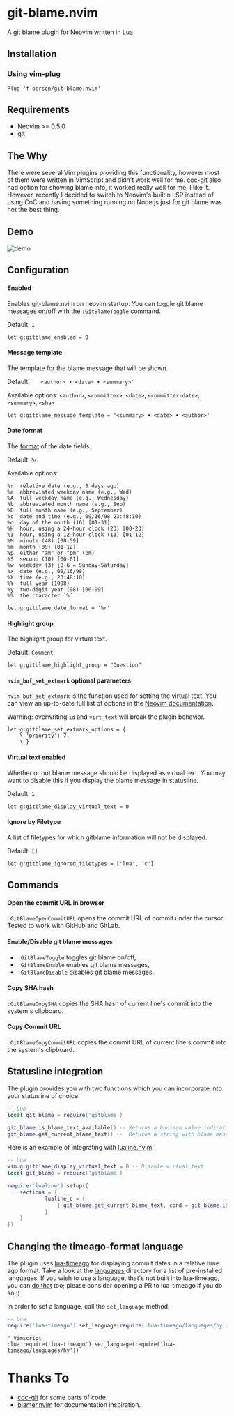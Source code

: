 # git-blame.nvim
A git blame plugin for Neovim written in Lua

## Installation
### Using [vim-plug](https://github.com/junegunn/vim-plug)

```vim
Plug 'f-person/git-blame.nvim'
```

## Requirements
* Neovim >= 0.5.0
* git

## The Why
There were several Vim plugins providing this functionality, however most of them were
written in VimScript and didn't work well for me. [coc-git](https://github.com/neoclide/coc-git) also had
option for showing blame info, it worked really well for me, I like it. However,
recently I decided to switch to Neovim's builtin LSP instead of using CoC and having
something running on Node.js just for git blame was not the best thing.

## Demo
![demo](assets/demo.png?raw=true)

## Configuration
#### Enabled
Enables git-blame.nvim on neovim startup.
You can toggle git blame messages on/off with the `:GitBlameToggle` command.

Default: `1`

```vim
let g:gitblame_enabled = 0
```

#### Message template
The template for the blame message that will be shown.

Default: `'  <author> • <date> • <summary>'`

Available options: `<author>`, `<committer>`, `<date>`, `<committer-date>`, `<summary>`, `<sha>`

```vim
let g:gitblame_message_template = '<summary> • <date> • <author>'
```

#### Date format
The [format](https://www.lua.org/pil/22.1.html) of the date fields.

Default: `%c`

Available options:
```
%r	relative date (e.g., 3 days ago)
%a	abbreviated weekday name (e.g., Wed)
%A	full weekday name (e.g., Wednesday)
%b	abbreviated month name (e.g., Sep)
%B	full month name (e.g., September)
%c	date and time (e.g., 09/16/98 23:48:10)
%d	day of the month (16) [01-31]
%H	hour, using a 24-hour clock (23) [00-23]
%I	hour, using a 12-hour clock (11) [01-12]
%M	minute (48) [00-59]
%m	month (09) [01-12]
%p	either "am" or "pm" (pm)
%S	second (10) [00-61]
%w	weekday (3) [0-6 = Sunday-Saturday]
%x	date (e.g., 09/16/98)
%X	time (e.g., 23:48:10)
%Y	full year (1998)
%y	two-digit year (98) [00-99]
%%	the character `%´
```

```vim
let g:gitblame_date_format = '%r'
```

#### Highlight group
The highlight group for virtual text.

Default: `Comment`

```vim
let g:gitblame_highlight_group = "Question"
```

#### `nvim_buf_set_extmark` optional parameters
`nvim_buf_set_extmark` is the function used for setting the virtual text.
You can view an up-to-date full list of options in the
[Neovim documentation](https://neovim.io/doc/user/api.html#nvim_buf_set_extmark()).

Warning: overwriting `id` and `virt_text` will break the plugin behavior.

```vim
let g:gitblame_set_extmark_options = {
	\ 'priority': 7,
	\ }
```

#### Virtual text enabled
Whether or not blame message should be displayed as virtual text.
You may want to disable this if you display the blame message in statusline.

Default: `1`

```vim
let g:gitblame_display_virtual_text = 0
```

#### Ignore by Filetype

A list of filetypes for which gitblame information will not be displayed.

Default: `[]`

```vim
let g:gitblame_ignored_filetypes = ['lua', 'c']
```

## Commands
#### Open the commit URL in browser
`:GitBlameOpenCommitURL` opens the commit URL of commit under the cursor.
Tested to work with GitHub and GitLab.

#### Enable/Disable git blame messages
* `:GitBlameToggle` toggles git blame on/off,
* `:GitBlameEnable` enables git blame messages,
* `:GitBlameDisable` disables git blame messages.

#### Copy SHA hash
`:GitBlameCopySHA` copies the SHA hash of current line's commit into
the system's clipboard.

#### Copy Commit URL
`:GitBlameCopyCommitURL` copies the commit URL of current line's commit into
the system's clipboard.

## Statusline integration
The plugin provides you with two functions which you can incorporate into your
statusline of choice:
```lua
-- Lua
local git_blame = require('gitblame')

git_blame.is_blame_text_available() -- Returns a boolean value indicating whether blame message is available
git_blame.get_current_blame_text() --  Returns a string with blame message
```

Here is an example of integrating with [lualine.nvim](https://github.com/nvim-lualine/lualine.nvim):
```Lua
-- Lua
vim.g.gitblame_display_virtual_text = 0 -- Disable virtual text
local git_blame = require('gitblame')

require('lualine').setup({
    sections = {
            lualine_c = {
                { git_blame.get_current_blame_text, cond = git_blame.is_blame_text_available }
            }
    }
})
```

## Changing the timeago-format language
The plugin uses [lua-timeago](https://github.com/f-person/lua-timeago) for
displaying commit dates in a relative time ago format. Take a look at the
[languages](https://github.com/f-person/git-blame.nvim/tree/master/lua/lua-timeago/languages)
directory for a list of pre-installed languages. If you wish to use a language,
that's not built into lua-timeago, you can
[do that](https://github.com/f-person/lua-timeago#language) too; please consider opening a PR to lua-timeago if you do so :)

In order to set a language, call the `set_language` method:
```lua
-- Lua
require('lua-timeago').set_language(require('lua-timeago/languages/hy'))
```

```vim
" Vimscript
:lua require('lua-timeago').set_language(require('lua-timeago/languages/hy'))
```

# Thanks To
* [coc-git](https://github.com/neoclide/coc-git) for some parts of code.
* [blamer.nvim](https://github.com/APZelos/blamer.nvim) for documentation inspiration.
